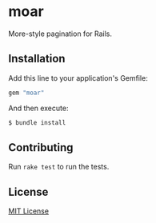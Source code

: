 # moar

More-style pagination for Rails.


## Installation

Add this line to your application's Gemfile:

```ruby
gem "moar"
```

And then execute:

```bash
$ bundle install
```


## Contributing

Run `rake test` to run the tests.


## License

[MIT License](https://opensource.org/licenses/MIT)
